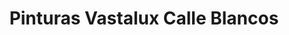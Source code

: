 ---
title: "Pinturas Vastalux Calle Blancos"
url: /san-jose/pinturas-vastalux-calle-blancos/
shop: Baumarkt
---